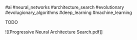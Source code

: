 #ai #neural_networks #architecture_search #evolutionary #evolugionary_algorithms #deep_learning #machine_learning 

TODO

![[Progressive Neural Architecture Search.pdf]]